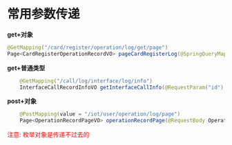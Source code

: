 # 常用参数传递
**get+对象**
```java
@GetMapping("/card/register/operation/log/get/page")
Page<CardRegisterOperationRecordVO> pageCardRegisterLog(@SpringQueryMap CardRegisterOperationRecordQuery query);
```
**get+普通类型**
```java
    @GetMapping("/call/log/interface/log/info")
    InterfaceCallRecordInfoVO getInterfaceCallInfo(@RequestParam("id") String id);
```
**post+对象**
```java
    @PostMapping(value = "/iot/user/operation/log/page")
    Page<OperationRecordPageVO> operationRecordPage(@RequestBody OperationRecordPageQuery query);
```

<span style="color:red">注意: 枚举对象是传递不过去的</span>